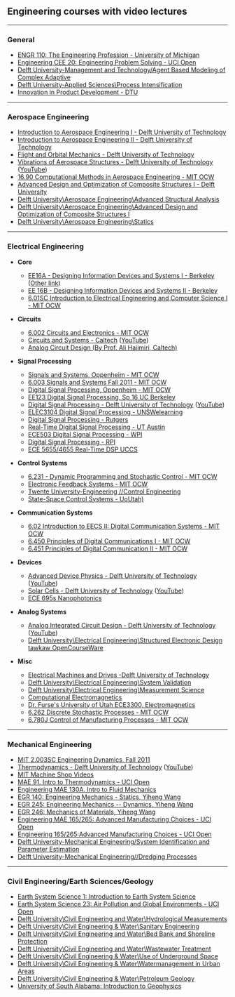 ## Engineering courses with video lectures

------------------------------


### General
- [ENGR 110: The Engineering Profession - University of Michigan](https://itunes.apple.com/us/itunes-u/engr-110-engineering-profession/id452082222)
- [Engineering CEE 20: Engineering Problem Solving - UCI Open](https://www.youtube.com/playlist?list=PLqOZ6FD_RQ7knT8fKhloW9x2yOH0AUDfo)
- [Delft University-Management and Technology/Agent Based Modeling of Complex Adaptive](https://www.youtube.com/playlist?list=PLrwuNGSwGLHcZlmdfrwNVh2S3cf6BAwRA)
- [Delft University-Applied Sciences\Process Intensification](https://www.youtube.com/playlist?list=PLrwuNGSwGLHd9eYVmntwlyrmgArf5qXQC)
- [Innovation in Product Development - DTU](https://www.youtube.com/playlist?list=PLCCFEE86510E2D747)

--------------------------------------------------------------------------------------------

### Aerospace Engineering
- [Introduction to Aerospace Engineering I - Delft University of Technology](https://itunes.apple.com/us/itunes-u/introduction-to-aerospace/id593037834)
- [Introduction to Aerospace Engineering II - Delft University of Technology](https://itunes.apple.com/us/itunes-u/introduction-to-aerospace/id441519092)
- [Flight and Orbital Mechanics - Delft University of Technology](https://itunes.apple.com/us/itunes-u/flight-and-orbital-mechanics/id804178547)
- [Vibrations of Aerospace Structures - Delft University of Technology](https://itunes.apple.com/us/itunes-u/vibrations-aerospace-structures/id575119128) ([YouTube](https://www.youtube.com/playlist?list=PLrwuNGSwGLHebv2R8bMnMhpxVOE0gtugQ))
- [16.90 Computational Methods in Aerospace Engineering - MIT OCW](https://ocw.mit.edu/courses/aeronautics-and-astronautics/16-90-computational-methods-in-aerospace-engineering-spring-2014/lecture-videos/)
- [Advanced Design and Optimization of Composite Structures I - Delft University](https://www.youtube.com/playlist?list=PLrwuNGSwGLHc7JX93046-knhLnPJI7Lg7)
- [Delft University\Aerospace Engineering\Advanced Structural Analysis](https://www.youtube.com/playlist?list=PLrwuNGSwGLHcfkeeXsPS9ISqv7bItbR4i)
- [Delft University\Aerospace Engineering\Advanced Design and Optimization of Composite Structures I](https://www.youtube.com/playlist?list=PLrwuNGSwGLHc7JX93046-knhLnPJI7Lg7)
- [Delft University\Aerospace Engineering\Statics](https://www.youtube.com/playlist?list=PLrwuNGSwGLHdQdgQj2IfQM9a4lA9NLlUM)

----------------------------------------------------------------------------------------

### Electrical Engineering

- **Core**
  - [EE16A - Designing Information Devices and Systems I - Berkeley](https://www.youtube.com/playlist?list=PLkFD6_40KJIzqJKYzqn5ALZLad3LiNyOK) ([Other link](https://www.youtube.com/playlist?list=PLkFD6_40KJIx07ut92ucpUDbG38LZ9KXP))
  - [EE 16B - Designing Information Devices and Systems II - Berkeley](https://www.youtube.com/playlist?list=PLkFD6_40KJIwBH_SfneRusg2zXL4PEKt3)
  - [6.01SC Introduction to Electrical Engineering and Computer Science I - MIT OCW](https://ocw.mit.edu/courses/electrical-engineering-and-computer-science/6-01sc-introduction-to-electrical-engineering-and-computer-science-i-spring-2011/)

- **Circuits**
  - [6.002 Circuits and Electronics - MIT OCW](https://ocw.mit.edu/courses/electrical-engineering-and-computer-science/6-002-circuits-and-electronics-spring-2007/video-lectures/)
  - [Circuits and Systems - Caltech](https://itunes.apple.com/us/course/circuits-and-systems/id1191494394) ([YouTube](https://www.youtube.com/playlist?list=PLc7Gz02Znph_HU1I9STgC4Nv0aG_jdb8Z)) 
  - [Analog Circuit Design (By Prof. Ali Hajimiri, Caltech)](https://www.youtube.com/playlist?list=PLc7Gz02Znph8d2777p1PUrfPL-8nfj8oZ)
  
- **Signal Processing**
  - [Signals and Systems, Oppenheim - MIT OCW](https://ocw.mit.edu/resources/res-6-007-signals-and-systems-spring-2011/video-lectures/)
  - [6.003 Signals and Systems Fall 2011 - MIT OCW](https://ocw.mit.edu/courses/electrical-engineering-and-computer-science/6-003-signals-and-systems-fall-2011/lecture-videos/)
  - [Digital Signal Processing, Oppenheim - MIT OCW](https://ocw.mit.edu/resources/res-6-008-digital-signal-processing-spring-2011/video-lectures/)
  - [EE123 Digital Signal Processing, Sp 16 UC Berkeley](https://www.youtube.com/playlist?list=PLSFazQ8nHIuMbuMpAxZQLkwV7TyXv5x7U)
  - [Digital Signal Processing - Delft University of Technology](https://itunes.apple.com/us/itunes-u/digital-signal-processing/id499563421) ([YouTube](https://www.youtube.com/playlist?list=PLrwuNGSwGLHfOITYzgdG6gGU-_dTfct8P))
  - [ELEC3104 Digital Signal Processing - UNSWelearning](https://www.youtube.com/playlist?list=PL09D3A5433313EADB)
  - [Digital Signal Processing - Rutgers](https://www.youtube.com/playlist?list=PLzecsHoSJ8tIS-D94Te5wVm98pc6SsUK4)
  - [Real-Time Digital Signal Processing - UT Austin](https://www.youtube.com/playlist?list=PLaJppqXMef2ZHIKM4vpwHIAWyRmw3TtSf)
  - [ECE503 Digital Signal Processing - WPI](https://www.youtube.com/playlist?list=PLBfTSoOqoRnMHs4FGC0FfDMbewSUsW4Sm)
  - [Digital Signal Processing - RPI](https://www.youtube.com/playlist?list=PLuh62Q4Sv7BUSzx5Jr8Wrxxn-U10qG1et)
  - [ECE 5655/4655 Real-Time DSP UCCS](http://www.eas.uccs.edu/~mwickert/ece5655/)

- **Control Systems**
  - [6.231 - Dynamic Programming and Stochastic Control - MIT OCW](https://ocw.mit.edu/courses/electrical-engineering-and-computer-science/6-231-dynamic-programming-and-stochastic-control-fall-2015/related-video-lectures/)
  - [Electronic Feedback Systems - MIT OCW](https://ocw.mit.edu/resources/res-6-010-electronic-feedback-systems-spring-2013/course-videos/)
  - [Twente University-Engineering //Control Engineering](https://www.youtube.com/playlist?list=PLrwuNGSwGLHcOjwUyA02jHLET8j6h2btk)
  - [State-Space Control Systems - UoUtah)](http://www.telerobotics.utah.edu/index.php/StateSpaceControl)

- **Communication Systems**
  - [6.02 Introduction to EECS II: Digital Communication Systems - MIT OCW](https://ocw.mit.edu/courses/electrical-engineering-and-computer-science/6-02-introduction-to-eecs-ii-digital-communication-systems-fall-2012/lecture-videos/)
  - [6.450 Principles of Digital Communications I - MIT OCW](https://ocw.mit.edu/courses/electrical-engineering-and-computer-science/6-450-principles-of-digital-communications-i-fall-2006/video-lectures)
  - [6.451 Principles of Digital Communication II - MIT OCW](https://ocw.mit.edu/courses/electrical-engineering-and-computer-science/6-451-principles-of-digital-communication-ii-spring-2005/video-lectures)

- **Devices**
  - [Advanced Device Physics - Delft University of Technology](https://itunes.apple.com/us/itunes-u/advanced-device-physics/id499557538) ([YouTube](https://www.youtube.com/playlist?list=PLrwuNGSwGLHdL1QF240RdfWWUnhbtriWF))
  - [Solar Cells - Delft University of Technology](https://itunes.apple.com/us/itunes-u/solar-cells/id491271818) ([YouTube](https://www.youtube.com/playlist?list=PLrwuNGSwGLHcLRAaapKYmoCs104TyyJYm))
  - [ECE 695s Nanophotonics](https://www.youtube.com/playlist?list=PLrwuNGSwGLHeQaDdlC38e-yy2GtQ12Bjg)

- **Analog Systems**
  - [Analog Integrated Circuit Design - Delft University of Technology](https://itunes.apple.com/us/itunes-u/analog-integrated-circuit/id491267057) ([YouTube](https://www.youtube.com/playlist?list=PLrwuNGSwGLHetgEUj8W0yyTmwvBHFnio5))
  - [Delft University\Electrical Engineering\Structured Electronic Design
tawkaw OpenCourseWare](https://www.youtube.com/playlist?list=PLrwuNGSwGLHdsvVdsPOHhpSs1X1ZtznbQ)

- **Misc**
  - [Electrical Machines and Drives -Delft University of Technology](https://itunes.apple.com/us/itunes-u/electrical-machines-drives/id805458039)
  - [Delft University\Electrical Engineering\System Validation](https://www.youtube.com/playlist?list=PLrwuNGSwGLHcrgU3a41pMw9i8O75m8MaM)
  - [Delft University\Electrical Engineering\Measurement Science](https://www.youtube.com/playlist?list=PLrwuNGSwGLHcTf9EKYCmW-0_f-dU5ZloA)
  - [Computational Electromagnetics](https://www.youtube.com/playlist?list=PLaLOVNqqD-2EuTJ97V5bP0wbX2trqwQOV)
  - [Dr. Furse's University of Utah ECE3300, Electromagnetics](https://www.youtube.com/playlist?list=PLF644C08887BE0EA6)
  - [6.262 Discrete Stochastic Processes - MIT OCW](https://ocw.mit.edu/courses/electrical-engineering-and-computer-science/6-262-discrete-stochastic-processes-spring-2011/)
  - [6.780J Control of Manufacturing Processes - MIT OCW](https://ocw.mit.edu/courses/mechanical-engineering/2-830j-control-of-manufacturing-processes-sma-6303-spring-2008/lecture-videos)


----------------------------------------------------------------------------------------

### Mechanical Engineering
- [MIT 2.003SC Engineering Dynamics, Fall 2011](https://www.youtube.com/playlist?list=PLUl4u3cNGP62esZEwffjMAsEMW_YArxYC)
- [Thermodynamics - Delft University of Technology](https://itunes.apple.com/us/itunes-u/thermodynamics/id389122238) ([YouTube](https://www.youtube.com/playlist?list=PLrwuNGSwGLHeCmk6nVAlDfwWwbh8mswnq))
- [MIT Machine Shop Videos](https://www.youtube.com/playlist?list=PLF06SHGgSg4Fk5-yeh8DN3g6ZgaM0tbk7)
- [MAE 91. Intro to Thermodynamics - UCI Open](https://www.youtube.com/playlist?list=PLqOZ6FD_RQ7lRjgvvbv9t92I-P0_i_9Dj)
- [Engineering MAE 130A. Intro to Fluid Mechanics](https://www.youtube.com/playlist?list=PLqOZ6FD_RQ7m8oL297GkRRszNN1Q-l6wb)
- [EGR 140: Engineering Mechanics - Statics, Yiheng Wang](https://www.youtube.com/playlist?list=PLLbvVfERDon1pceRKOjAxiqFTEvghmZKh)
- [EGR 245: Engineering Mechanics -- Dynamics, Yiheng Wang](https://www.youtube.com/playlist?list=PLLbvVfERDon3nP0JRpAzze-1KfUiou4AK)
- [EGR 246: Mechanics of Materials, Yiheng Wang](https://www.youtube.com/playlist?list=PLLbvVfERDon3oDfCYxkwRct1Q6YeOzi9g)
- [Engineering MAE 165/265: Advanced Manufacturing Choices - UCI Open](https://www.youtube.com/playlist?list=PLqOZ6FD_RQ7ncpXgnwo08rR0J9z-E2ID7)
- [Engineering 165/265:Advanced Manufacturing Choices - UCI Open](https://www.youtube.com/playlist?list=PLqOZ6FD_RQ7n_62to1TtaCn6pBNbXEU63)
- [Delft University-Mechanical Engineering/System Identification and Parameter Estimation](https://www.youtube.com/playlist?list=PLrwuNGSwGLHcqyFLnIZFIXexQG_AD14Wp)
- [Delft University-Mechanical Engineering//Dredging Processes](https://www.youtube.com/playlist?list=PLrwuNGSwGLHedy8UOzKdaRu7gHCzD-g79)

----------------------------------------------------------------------------------------------

### Civil Engineering/Earth Sciences/Geology
- [Earth System Science 1: Introduction to Earth System Science](https://www.youtube.com/playlist?list=PLqOZ6FD_RQ7n_eydBs7yLrA5hG4Vd1FES)
- [Earth System Science 23: Air Pollution and Global Environments - UCI Open](https://www.youtube.com/playlist?list=PLqOZ6FD_RQ7l1YaRgOQaob5IHVhwp3XZh)
- [Delft University\Civil Engineering and Water\Hydrological Measurements](https://www.youtube.com/playlist?list=PLrwuNGSwGLHezMIZRlPnCfDu2d6CxPdNN)
- [Delft University\Civil Engineering & Water\Sanitary Engineering](https://www.youtube.com/playlist?list=PLrwuNGSwGLHcECkWPeVclj0dOu-TjXP7Z)
- [Delft University\Civil Engineering and Water\Bed Bank and Shoreline Protection](https://www.youtube.com/playlist?list=PLrwuNGSwGLHfqX_sPxTRb2EeIzaZl8jHy)
- [Delft University\Civil Engineering and Water\Wastewater Treatment](https://www.youtube.com/playlist?list=PLrwuNGSwGLHcrfxlTiJ2zTGWi6-fEZV8m)
- [Delft University\Civil Engineering & Water\Use of Underground Space](https://www.youtube.com/playlist?list=PLrwuNGSwGLHc8wjspZyVvkwcQLX1Mlztl)
- [Delft University\Civil Engineering & Water\Watermanagement in Urban Areas](https://www.youtube.com/playlist?list=PLrwuNGSwGLHfQ901hmuSp_SoMSZcHHXSW)
- [Delft University\Civil Engineering & Water\Petroleum Geology](https://www.youtube.com/playlist?list=PLrwuNGSwGLHcb1wC_MPz6RnL8wpf1eqsU)
- [University of South Alabama: Introduction to Geophysics](https://www.youtube.com/playlist?list=PLaLOVNqqD-2F6qLtzzzF8uBQA8BFc_cQJ)
